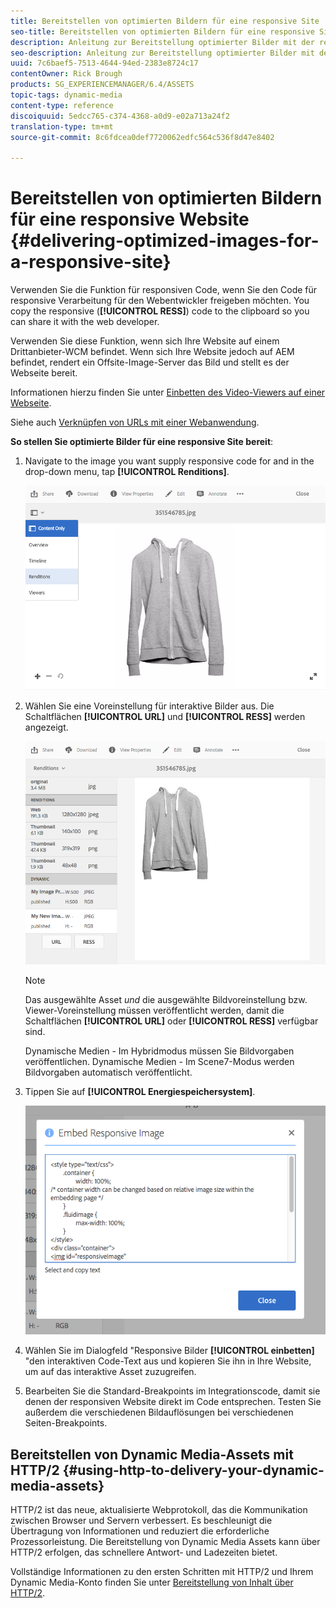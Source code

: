 ```yaml
---
title: Bereitstellen von optimierten Bildern für eine responsive Site
seo-title: Bereitstellen von optimierten Bildern für eine responsive Site
description: Anleitung zur Bereitstellung optimierter Bilder mit der responsiven Codefunktion
seo-description: Anleitung zur Bereitstellung optimierter Bilder mit der responsiven Codefunktion
uuid: 7c6baef5-7513-4644-94ed-2383e8724c17
contentOwner: Rick Brough
products: SG_EXPERIENCEMANAGER/6.4/ASSETS
topic-tags: dynamic-media
content-type: reference
discoiquuid: 5edcc765-c374-4368-a0d9-e02a713a24f2
translation-type: tm+mt
source-git-commit: 8c6fdcea0def7720062edfc564c536f8d47e8402

---
```



# Bereitstellen von optimierten Bildern für eine responsive Website {#delivering-optimized-images-for-a-responsive-site}

Verwenden Sie die Funktion für responsiven Code, wenn Sie den Code für responsive Verarbeitung für den Webentwickler freigeben möchten. You copy the responsive (**[!UICONTROL RESS]**) code to the clipboard so you can share it with the web developer.

Verwenden Sie diese Funktion, wenn sich Ihre Website auf einem Drittanbieter-WCM befindet. Wenn sich Ihre Website jedoch auf AEM befindet, rendert ein Offsite-Image-Server das Bild und stellt es der Webseite bereit.

Informationen hierzu finden Sie unter [Einbetten des Video-Viewers auf einer Webseite](embed-code.md).

Siehe auch [Verknüpfen von URLs mit einer Webanwendung](linking-urls-to-yourwebapplication.md).

**So stellen Sie optimierte Bilder für eine responsive Site bereit**:

1. Navigate to the image you want supply responsive code for and in the drop-down menu, tap **[!UICONTROL Renditions]**.

   ![chlimage_1-408](assets/chlimage_1-408.png)

1. Wählen Sie eine Voreinstellung für interaktive Bilder aus. Die Schaltflächen **[!UICONTROL URL]** und **[!UICONTROL RESS]** werden angezeigt.

   ![chlimage_1-409](assets/chlimage_1-409.png)

   >[!NOTE]
   >
   >Das ausgewählte Asset *und* die ausgewählte Bildvoreinstellung bzw. Viewer-Voreinstellung müssen veröffentlicht werden, damit die Schaltflächen **[!UICONTROL URL]** oder **[!UICONTROL RESS]** verfügbar sind.
   >
   >Dynamische Medien - Im Hybridmodus müssen Sie Bildvorgaben veröffentlichen. Dynamische Medien - Im Scene7-Modus werden Bildvorgaben automatisch veröffentlicht.

1. Tippen Sie auf **[!UICONTROL Energiespeichersystem]**.

   ![chlimage_1-410](assets/chlimage_1-410.png)

1. Wählen Sie im Dialogfeld &quot;Responsive Bilder **[!UICONTROL einbetten]** &quot;den interaktiven Code-Text aus und kopieren Sie ihn in Ihre Website, um auf das interaktive Asset zuzugreifen.
1. Bearbeiten Sie die Standard-Breakpoints im Integrationscode, damit sie denen der responsiven Website direkt im Code entsprechen. Testen Sie außerdem die verschiedenen Bildauflösungen bei verschiedenen Seiten-Breakpoints.

## Bereitstellen von Dynamic Media-Assets mit HTTP/2 {#using-http-to-delivery-your-dynamic-media-assets}

HTTP/2 ist das neue, aktualisierte Webprotokoll, das die Kommunikation zwischen Browser und Servern verbessert. Es beschleunigt die Übertragung von Informationen und reduziert die erforderliche Prozessorleistung. Die Bereitstellung von Dynamic Media Assets kann über HTTP/2 erfolgen, das schnellere Antwort- und Ladezeiten bietet.

Vollständige Informationen zu den ersten Schritten mit HTTP/2 und Ihrem Dynamic Media-Konto finden Sie unter [Bereitstellung von Inhalt über HTTP/2](http2.md).
